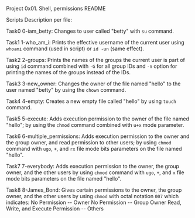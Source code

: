 Project 0x01. Shell, permissions README

Scripts Description per file:

Task0 0-iam_betty:
Changes to user called "betty" with `su` command.

Task1 1-who_am_i:
Prints the effective username of the current user
using `whoami` command (used in script)
or `id -un` (same effect).

Task2 2-groups:
Prints the names of the groups the current user
is part of using `id` command combined with `-G`
for all group IDs and `-n` option for printing the
names of the groups instead of the IDs.

Task3 3-new_owner:
Changes the owner of the file named "hello" to
the user named "betty" by using the `chown`
command.

Task4 4-empty:
Creates a new empty file called "hello" by using
`touch` command.

Task5 5-execute:
Adds execution permission to the owner of the
file named "hello"; by using the `chmod` command
combined with `u+x` mode parameter.

Task6 6-multiple_permissions:
Adds execution permission to the owner and the
group owner, and read permission to other users;
by using `chmod` command with `ugo`, `+`, and `rx`
file mode bits parameters on the file named
"hello".

Task7 7-everybody:
Adds execution permission to the owner, the 
group owner, and the other users by using `chmod`
command with `ugo`, `+`, and `x` file mode bits
parameters on the file named "hello".

Task8 8-James_Bond:
Gives certain permissions to the owner, the 
group owner, and the other users by using `chmod`
with octal notation `007` which indicates:
No Permission -- Owner
No Permission -- Group Owner
Read, Write, and Execute Permission -- Others
